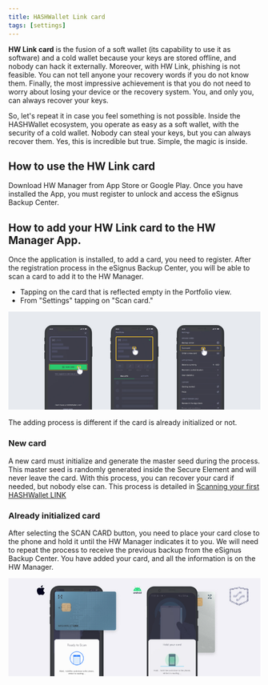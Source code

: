 ```yaml
---
title: HASHWallet Link card
tags: [settings]
---
```

**HW Link card** is the fusion of a soft wallet (its capability to use it as software) and a cold wallet because your keys are stored offline, and nobody can hack it externally. Moreover, with HW Link, phishing is not feasible. You can not tell anyone your recovery words if you do not know them. Finally, the most impressive achievement is that you do not need to worry about losing your device or the recovery system. You, and only you, can always recover your keys.

So, let's repeat it in case you feel something is not possible. Inside the HASHWallet ecosystem, you operate as easy as a soft wallet, with the security of a cold wallet. Nobody can steal your keys, but you can always recover them. Yes, this is incredible but true.
Simple, the magic is inside.

## How to use the HW Link card

Download HW Manager from App Store or Google Play. Once you have installed the App, you must register to unlock and access the eSignus Backup Center.

## How to add your HW Link card to the HW Manager App.

Once the application is installed, to add a card, you need to register. After the registration process in the eSignus Backup Center, you will be able to scan a card to add it to the HW Manager.
- Tapping on the card that is reflected empty in the Portfolio view.
- From "Settings" tapping on "Scan card."

![Scan HASHWallet Link](/assets/img/Scan%20card.jpg)

The adding process is different if the card is already initialized or not.

### New card

A new card must initialize and generate the master seed during the process. This master seed is randomly generated inside the Secure Element and will never leave the card. With this process, you can recover your card if needed, but nobody else can. This process is detailed in [Scanning your first HASHWallet LINK](/docs/scanning/)

### Already initialized card

After selecting the SCAN CARD button, you need to place your card close to the phone and hold it until the HW Manager indicates it to you. We will need to repeat the process to receive the previous backup from the eSignus Backup Center. You have added your card, and all the information is on the HW Manager.

![Add an initialized HASHWallet Link](/assets/img/Add%20initialized%20card.jpg)